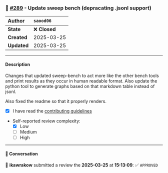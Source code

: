 ### 🔀 [#289](https://github.com/ikawrakow/ik_llama.cpp/pull/289) - Update sweep bench (depracating .jsonl support)

| **Author** | `saood06` |
| :--- | :--- |
| **State** | ❌ **Closed** |
| **Created** | 2025-03-25 |
| **Updated** | 2025-03-25 |

---

#### Description

Changes that updated sweep-bench to act more like the other bench tools and print results as they occur in human readable format. Also update the python tool to generate graphs based on that markdown table instead of jsonl.

Also fixed the readme so that it properly renders.

- [x] I have read the [contributing guidelines](https://github.com/ggerganov/llama.cpp/blob/master/CONTRIBUTING.md)
- Self-reported review complexity:
  - [X] Low
  - [ ] Medium
  - [ ] High

---

#### 💬 Conversation

👤 **ikawrakow** submitted a review the **2025-03-25** at **15:13:09**: ✅ `APPROVED`